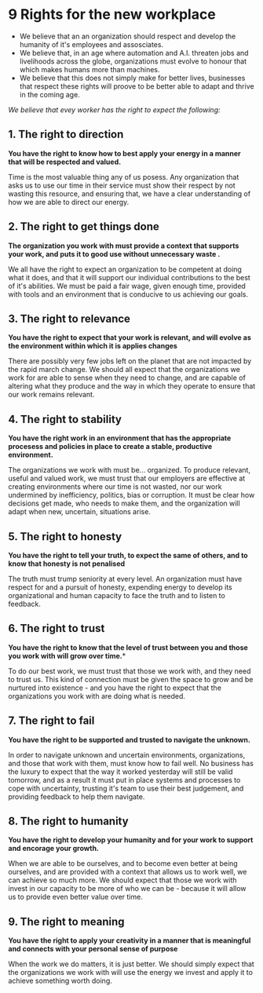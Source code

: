 # 9 Rights for the new workplace

- We believe that an an organization should respect and develop the humanity of it's employees and assosciates. 
- We believe that, in an age where automation and A.I. threaten jobs and livelihoods across the globe, organizations must evolve to honour that which makes humans more than machines.
- We believe that this does not simply make for better lives, businesses that respect these rights will proove to be better able to adapt and thrive in the coming age. 

*We believe that evey worker has the right to expect the following:* 

## 1. The right to direction
**You have the right to know how to best apply your energy in a manner that will be respected and valued.**

Time is the most valuable thing any of us posess. Any organization that asks us to use our time in their service must show their respect by not wasting this resource, and ensuring that, we have a clear understanding of how we are able to direct our energy. 

## 2. The right to get things done
**The organization you work with must provide a context that supports your work, and puts it to good use without unnecessary waste .**  

We all have the right to expect an organization to be competent at doing what it does, and that it will support our individual contributions to the best of it's abilities. We must be paid a fair wage, given enough time, provided with tools and an environment that is conducive to us achieving our goals. 

## 3. The right to relevance
**You have the right to expect that your work is relevant, and will evolve as the environment within which it is applies changes**

There are possibly very few jobs left on the planet that are not impacted by the rapid march change. We should all expect that the organizations we work for are able to sense when they need to change, and are capable of altering what they produce and the way in which they operate to ensure that our work remains relevant. 

## 4. The right to stability
**You have the right work in an environment that has the appropriate procesess and policies in place to create a stable, productive environment.**

The organizations we work with must be... organized. To produce relevant, useful and valued work, we must trust that our employers are effective at creating environments where our time is not wasted, nor our work undermined by inefficiency, politics, bias or corruption. 
It must be clear how decisions get made, who needs to make them, and the organization will adapt when new, uncertain, situations arise. 

## 5. The right to honesty
**You have the right to tell your truth, to expect the same of others, and to know that honesty is not penalised**

The truth must trump seniority at every level. An organization must have respect for and a pursuit of honesty, expending energy to develop its organizational and human capacity to face the truth and to listen to feedback.

## 6. The right to trust
**You have the right to know that the level of trust between you and those you work with will grow over time.***

To do our best work, we must trust that those we work with, and they need to trust us. This kind of connection must be given the space to grow and be nurtured into existence - and you have the right to expect that the organizations you work with are doing what is needed.

## 7. The right to fail
**You have the right to be supported and trusted to navigate the unknown.** 

In order to navigate unknown and uncertain environments, organizations, and those that work with them, must know how to fail well. No business has the luxury to expect that the way it worked yesterday will still be valid tomorrow, and as a result it must put in place systems and processes to cope with uncertainty, trusting it's team to use their best judgement, and providing feedback to help them navigate.

## 8. The right to humanity
**You have the right to develop your humanity and for your work to support and encorage your growth.**

When we are able to be ourselves, and to become even better at being ourselves, and are provided with a context that allows us to work well, we can achieve so much more. We should expect that those we work with invest in our capacity to be more of who we can be - because it will allow us to provide even better value over time.  

## 9. The right to meaning
**You have the right to apply your creativity in a manner that is meaningful and connects with your personal sense of purpose**

When the work we do matters, it is just better. We should simply expect that the organizations we work with will use the energy we invest and apply it to achieve something worth doing. 
